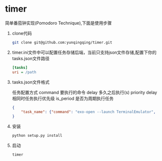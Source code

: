 # timer

简单番茄钟实现(Pomodoro Technique),下面是使用步骤

1. clone代码

    ```bash
    git clone git@github.com:yunqingqing/timer.git
    ```

2. timer.ini文件中可以配置任务存储后端，当前只支持json文件存储,配置下你的tasks.json文件路径

    ```ini
    [tasks]
    uri = /path
    ```

3. tasks.json文件格式

    任务配置方式
    command      要执行的命令
    delay       多久之后执行(s)
    priority    delay相同时任务执行优先级
    is_period   是否为周期执行任务

    ```json
    {
        "task_name": {"command": "exo-open --launch TerminalEmulator", "delay": 10, "priority": 1, "is_period": 0}
    }
    ```

4. 安装

    ```bash
    python setup.py install
    ```

5. 启动

    ```bash
    timer
    ```
